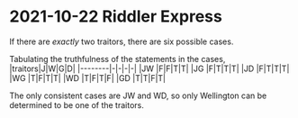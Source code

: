 2021-10-22 Riddler Express
==========================
If there are _exactly_ two traitors, there are six possible cases.

Tabulating the truthfulness of the statements in the cases,
|traitors|J|W|G|D|
|--------|-|-|-|-|
|JW      |F|F|T|T|
|JG      |F|T|T|T|
|JD      |F|T|T|T|
|WG      |T|F|T|T|
|WD      |T|F|T|F|
|GD      |T|T|F|T|

The only consistent cases are JW and WD, so only Wellington can be
determined to be one of the traitors.
